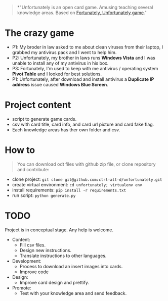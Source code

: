 >*"Unfortunately is an open card game. Amusing teaching several knowledge areas. Based on [Fortunately, Unfortunately game](https://en.wikipedia.org/wiki/Fortunately,_Unfortunately)."

The crazy game
==============

- P1: My broder in law asked to me about clean viruses from their laptop, I grabbed my antivirus pack and I went to help him.
- P2: Unfortunately, my brother in laws runs **Windows Vista** and I was unable to install any of my antivirus in his box.  
- P3: Fortunately, I'm used to keep with me antivirus / operating system **Pivot Table** and I looked for best solutions.  
- P1: Unfortunately, after download and install antivirus a **Duplicate IP address** issue caused **Windows Blue Screen**.  

Project content
===============

* script to generate game cards.
* csv with card title, card info, and card url picture and card fake flag.
* Each knowledge areas has ther own folder and csv.

How to
======

>You can download odt files with github zip file, or clone repository and contribute:

* clone project:     `git clone git@github.com:ctrl-alt-d/unfortunately.git`
* create virtual environment: `cd unfortunately; virtualenv env`
* install requirements:  `pip install -r requirements.txt`
* run script:  `python generate.py`

TODO
====

Project is in conceptual stage. Any help is welcome.

* Content:
    * Fill csv files.
    * Design new instructions.
    * Translate instructions to other languages.
* Development:
    * Process to download an insert images into cards.
    * Improve code
* Design:
    * Improve card design and prettify.
* Promote:
    * Test with your knowledge area and send feedback. 
    
    
        
    
    
        

